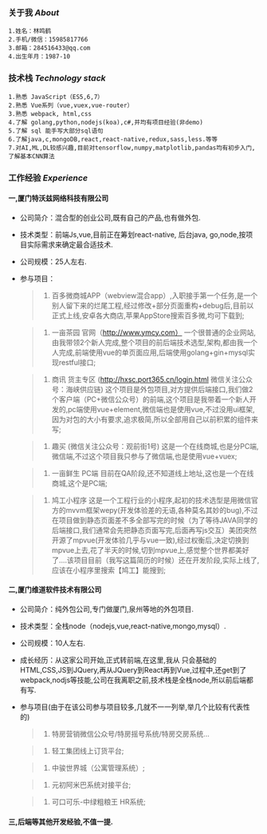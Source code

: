 ### **关于我**  *About*
    1.姓名：林鸣鹤
    2.手机/微信：15985817766
    3.邮箱：284516433@qq.com
    4.出生年月：1987-10 

### **技术栈**  *Technology stack*
    1.熟悉 JavaScript（ES5,6,7）
    2.熟悉 Vue系列（vue,vuex,vue-router）
    3.熟悉 webpack, html,css
    4.了解 golang,python,nodejs(koa),c#,并均有项目经验(非demo)
    5.了解 sql 能手写大部分sql语句
    6.了解java,c,mongoDB,react,react-native,redux,sass,less.等等
    7.对AI,ML,DL较感兴趣,目前对tensorflow,numpy,matplotlib,pandas均有初步入门,了解基本CNN算法
  
### **工作经验**  *Experience*  

#### 一,厦门特沃兹网络科技有限公司
* 公司简介：混合型的创业公司,既有自己的产品,也有做外包.
* 技术类型：前端Js,vue,目前正在筹划react-native, 后台java, go,node,按项目实际需求来确定最合适技术.
* 公司规模：25人左右.
* 参与项目：
    > 1. 百多微商城APP（webview混合app）,入职接手第一个任务,是一个别人留下来的烂尾工程,经过修改+部分页面重构+debug后,目前以正式上线,安卓各大商店,苹果AppStore搜索百多微,均可下载到;
    
    > 1. 一亩茶园 官网（http://www.ymcy.com） 一个很普通的企业网站,由我带领2个新人完成,整个项目的前后端技术选型,架构,都由我一个人完成,前端使用vue的单页面应用,后端使用golang+gin+mysql实现restful接口;  
    
    > 1. 商讯 货主专区 (http://hxsc.port365.cn/login.html 微信关注公众号：海峡供应链) 这个项目是外包项目,对方提供后端接口,我们做2个客户端（PC+微信公众号）的前端,这个项目是我带着一个新人开发的,pc端使用vue+element,微信端也是使用vue,不过没用ui框架,因为对包的大小有要求,追求极简,所以全部用自己以前积累的组件来写;  
    
    > 1. 趣买 (微信关注公众号：观前街1号) 这是一个在线商城,也是分PC端,微信端,不过这个项目我只参与了微信端,也是使用vue+vuex;  
    
    > 1. 一亩鲜生 PC端 目前在QA阶段,还不知道线上地址,这也是一个在线商城,这个是PC端;
    
    > 1. 鸠工小程序 这是一个工程行业的小程序,起初的技术选型是用微信官方的mvvm框架wepy(开发体验差的无语,各种莫名其妙的bug),不过在项目做到静态页面差不多全部写完的时候（为了等待JAVA同学的后端接口,我们通常会先把静态页面写完,后面再写js交互）美团突然开源了mpvue(开发体验几乎与vue一致),经过权衡后,决定切换到mpvue上去,花了半天的时候,切到mpvue上,感觉整个世界都美好了....该项目目前（我写这篇简历的时候）还在开发阶段,实际上线了,应该在小程序里搜索【鸠工】能搜到;  
  
#### 二,厦门维道软件技术有限公司
* 公司简介：纯外包公司,专门做厦门,泉州等地的外包项目.
* 技术类型：全栈node（nodejs,vue,react-native,mongo,mysql）.
* 公司规模：10人左右.
* 成长经历：从这家公司开始,正式转前端,在这里,我从 只会基础的 HTML,CSS,JS到JQuery,再从JQuery到React再到Vue,过程中,还get到了webpack,nodjs等技能,公司在我离职之前,技术栈是全栈node,所以前后端都有写.
* 参与项目(由于在该公司参与项目较多,几就不一一列举,举几个比较有代表性的)
    > 1. 特房营销微信公众号/特房摇号系统/特房交房系统...  
    
    > 1. 轻工集团线上订货平台;  
    
    > 1. 中骏世界城（公寓管理系统）;  
    
    > 1. 元初阿米巴系统对接平台;  
    
    > 1. 可口可乐-中绿粗粮王 HR系统;  
  
#### 三,后端等其他开发经验,不值一提.